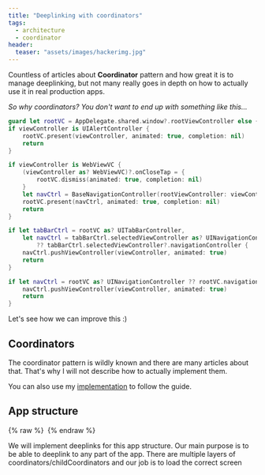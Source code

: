 ```yaml
---
title: "Deeplinking with coordinators"
tags:
  - architecture
  - coordinator
header:
  teaser: "assets/images/hackerimg.jpg"
---
```


Countless of articles about **Coordinator** pattern and how great it is to manage deeplinking, but not many really goes in depth on how to actually use it in real production apps.



*So why coordinators? You don't want to end up with something like this...*
```swift
guard let rootVC = AppDelegate.shared.window?.rootViewController else { return }
if viewController is UIAlertController {
    rootVC.present(viewController, animated: true, completion: nil)
    return
}

if viewController is WebViewVC {
    (viewController as? WebViewVC)?.onCloseTap = {
        rootVC.dismiss(animated: true, completion: nil)
    }
    let navCtrl = BaseNavigationController(rootViewController: viewController)
    rootVC.present(navCtrl, animated: true, completion: nil)
    return
}

if let tabBarCtrl = rootVC as? UITabBarController,
    let navCtrl = tabBarCtrl.selectedViewController as? UINavigationController
        ?? tabBarCtrl.selectedViewController?.navigationController {
    navCtrl.pushViewController(viewController, animated: true)
    return
}

if let navCtrl = rootVC as? UINavigationController ?? rootVC.navigationController {
    navCtrl.pushViewController(viewController, animated: true)
    return
}

```

Let's see how we can improve this :)

## Coordinators

The coordinator pattern is wildly known and there are many articles about that. That's why I will not describe how to actually implement them.

You can also use my [implementation](https://github.com/iaminh/CoordinatorExample) to follow the guide.

## App structure

{% raw %}
<img src="../../assets/images/appStructure.png" alt="">
{% endraw %}

We will implement deeplinks for this app structure. Our main purpose is to be able to deeplink to any part of the app. There are multiple layers of coordinators/childCoordinators and our job is to load the correct screen

